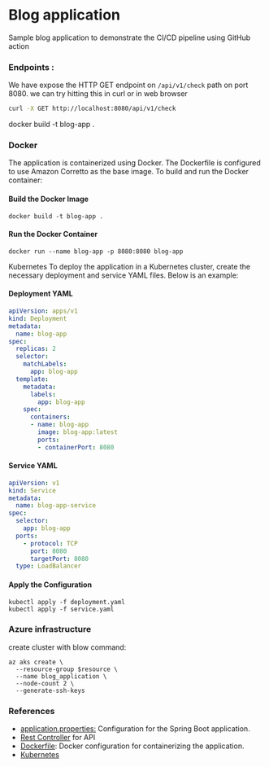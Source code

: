 # Blog application

Sample blog application to demonstrate the CI/CD pipeline using GitHub action

### Endpoints :
We have expose the HTTP GET endpoint on `/api/v1/check` path on port 8080. we can try hitting this in curl or in web browser
```bash
curl -X GET http://localhost:8080/api/v1/check
```
docker build -t blog-app .

### Docker
The application is containerized using Docker. The Dockerfile is configured to use Amazon Corretto as the base image. To build and run the Docker container:

#### Build the Docker Image
```docker
docker build -t blog-app .
```

#### Run the Docker Container
```docker
docker run --name blog-app -p 8080:8080 blog-app
```

Kubernetes
To deploy the application in a Kubernetes cluster, create the necessary deployment and service YAML files. Below is an example:
#### Deployment YAML

```yaml
apiVersion: apps/v1
kind: Deployment
metadata:
  name: blog-app
spec:
  replicas: 2
  selector:
    matchLabels:
      app: blog-app
  template:
    metadata:
      labels:
        app: blog-app
    spec:
      containers:
      - name: blog-app
        image: blog-app:latest
        ports:
        - containerPort: 8080
```

#### Service YAML
```yaml
apiVersion: v1
kind: Service
metadata:
  name: blog-app-service
spec:
  selector:
    app: blog-app
  ports:
    - protocol: TCP
      port: 8080
      targetPort: 8080
  type: LoadBalancer
```

#### Apply the Configuration

```shell
kubectl apply -f deployment.yaml
kubectl apply -f service.yaml
```

### Azure infrastructure 

create cluster with blow command:
```shell
az aks create \
  --resource-group $resource \
  --name blog_application \
  --node-count 2 \
  --generate-ssh-keys
```

### References
- [application.properties:](./src/main/resources/application.properties) Configuration for the Spring Boot application.
- [Rest Controller](./src/main/java/com/devtiro/blog/controller/BlogController.java) for API
- [Dockerfile](./Dockerfile): Docker configuration for containerizing the application.
- [Kubernetes](./k8s)


